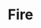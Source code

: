 ---
title: "Fire"

domain:
  grantedPower: |
    Turn or destroy water creatures as a good cleric turns undead. Rebuke, command, or bolster fire creatures as an evil cleric rebukes undead. Use these abilities a total number of times per day equal to 3 + your Charisma modifier. This granted power is a supernatural ability.
  spells: |
     1. Burning Hands
     1. Produce Flame
     1. Resist Energy<sup>1</sup>
     1. Wall of Fire
     1. Fire Shield
     1. Fire Seeds
     1. Fire Storm
     1. Incendiary Cloud
     1. Elemental Swarm<sup>2</sup>
  notes: |
    <sup>1</sup>Resist cold or fire only.

    <sup>2</sup>Cast as a fire spell only.
---